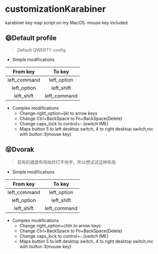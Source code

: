 # customizationKarabiner
karabiner key map script on my MacOS. mouse key included.

## 😄Default profile
> Default QWERTY config

* Simple modifications

| From key | To key |
| :----: | :----: |
| left_command | left_option |
| left_option | left_shift |
| left_shift | left_command |


* Complex modifications
	* Change right_option+ijkl to arrow keys
	* Change Ctrl+BackSpace to Fn+BackSpace(Delete)
	* Change caps_lock to control+-.(switch IME)
	* Maps button 5 to left desktop switch, 4 to right desktop switch,mc with button 3(mouse key)


## 😝Dvorak 
> 现有的键盘布局始终打不快字，所以想试试这种布局

* Simple modifications

| From key | To key |
| :----: | :----: |
| left_command | left_option |
| left_option | left_shift |
| left_shift | left_command |


* Complex modifications
	* Change right_option+chtn to arrow keys
	* Change Ctrl+BackSpace to Fn+BackSpace(Delete)
	* Change caps_lock to control+-.(switch IME)
	* Maps button 5 to left desktop switch, 4 to right desktop switch,mc with button 3(mouse key)
